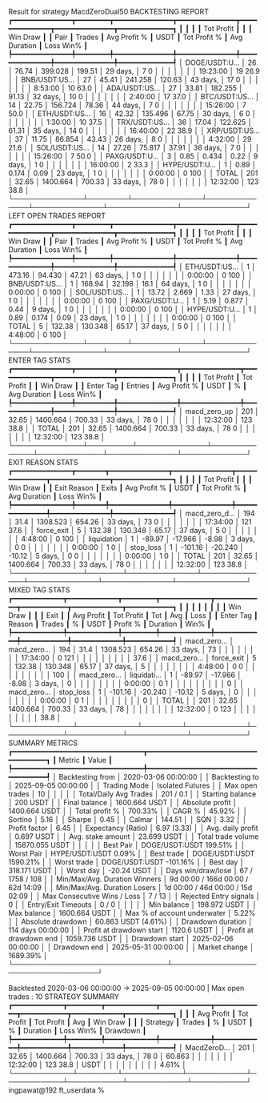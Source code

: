 Result for strategy MacdZeroDual50
                                        BACKTESTING REPORT                                         
┏━━━━━━━━━━━━━━┳━━━━━━━━┳━━━━━━━━━━━━━━┳━━━━━━━━━━━━━━┳━━━━━━━━━━━━━━┳━━━━━━━━━━━━━━┳━━━━━━━━━━━━━┓
┃              ┃        ┃              ┃   Tot Profit ┃              ┃              ┃   Win  Draw ┃
┃         Pair ┃ Trades ┃ Avg Profit % ┃         USDT ┃ Tot Profit % ┃ Avg Duration ┃  Loss  Win% ┃
┡━━━━━━━━━━━━━━╇━━━━━━━━╇━━━━━━━━━━━━━━╇━━━━━━━━━━━━━━╇━━━━━━━━━━━━━━╇━━━━━━━━━━━━━━╇━━━━━━━━━━━━━┩
│ DOGE/USDT:U… │     26 │        76.74 │      399.028 │       199.51 │     29 days, │     7     0 │
│              │        │              │              │              │     19:23:00 │    19  26.9 │
│ BNB/USDT:US… │     27 │        45.41 │      241.258 │       120.63 │     43 days, │    17     0 │
│              │        │              │              │              │      8:53:00 │    10  63.0 │
│ ADA/USDT:US… │     27 │        33.81 │      182.255 │        91.13 │     32 days, │    10     0 │
│              │        │              │              │              │      2:40:00 │    17  37.0 │
│ BTC/USDT:US… │     14 │        22.75 │      156.724 │        78.36 │     44 days, │     7     0 │
│              │        │              │              │              │     15:26:00 │     7  50.0 │
│ ETH/USDT:US… │     16 │        42.32 │      135.496 │        67.75 │     30 days, │     6     0 │
│              │        │              │              │              │      1:30:00 │    10  37.5 │
│ TRX/USDT:US… │     36 │        17.04 │      122.625 │        61.31 │     35 days, │    14     0 │
│              │        │              │              │              │     16:40:00 │    22  38.9 │
│ XRP/USDT:US… │     37 │        11.75 │       86.854 │        43.43 │     26 days, │     8     0 │
│              │        │              │              │              │      4:32:00 │    29  21.6 │
│ SOL/USDT:US… │     14 │        27.26 │       75.817 │        37.91 │     36 days, │     7     0 │
│              │        │              │              │              │     15:26:00 │     7  50.0 │
│ PAXG/USDT:U… │      3 │         0.85 │        0.434 │         0.22 │      9 days, │     1     0 │
│              │        │              │              │              │     16:00:00 │     2  33.3 │
│ HYPE/USDT:U… │      1 │         0.89 │        0.174 │         0.09 │     23 days, │     1     0 │
│              │        │              │              │              │      0:00:00 │     0   100 │
│        TOTAL │    201 │        32.65 │     1400.664 │       700.33 │     33 days, │    78     0 │
│              │        │              │              │              │     12:32:00 │   123  38.8 │
└──────────────┴────────┴──────────────┴──────────────┴──────────────┴──────────────┴─────────────┘
                                      LEFT OPEN TRADES REPORT                                      
┏━━━━━━━━━━━━━━┳━━━━━━━━┳━━━━━━━━━━━━━━┳━━━━━━━━━━━━━━┳━━━━━━━━━━━━━━┳━━━━━━━━━━━━━━┳━━━━━━━━━━━━━┓
┃              ┃        ┃              ┃   Tot Profit ┃              ┃              ┃   Win  Draw ┃
┃         Pair ┃ Trades ┃ Avg Profit % ┃         USDT ┃ Tot Profit % ┃ Avg Duration ┃  Loss  Win% ┃
┡━━━━━━━━━━━━━━╇━━━━━━━━╇━━━━━━━━━━━━━━╇━━━━━━━━━━━━━━╇━━━━━━━━━━━━━━╇━━━━━━━━━━━━━━╇━━━━━━━━━━━━━┩
│ ETH/USDT:US… │      1 │       473.16 │       94.430 │        47.21 │     63 days, │     1     0 │
│              │        │              │              │              │      0:00:00 │     0   100 │
│ BNB/USDT:US… │      1 │       168.94 │       32.198 │         16.1 │     64 days, │     1     0 │
│              │        │              │              │              │      0:00:00 │     0   100 │
│ SOL/USDT:US… │      1 │        13.72 │        2.669 │         1.33 │     27 days, │     1     0 │
│              │        │              │              │              │      0:00:00 │     0   100 │
│ PAXG/USDT:U… │      1 │         5.19 │        0.877 │         0.44 │      9 days, │     1     0 │
│              │        │              │              │              │      0:00:00 │     0   100 │
│ HYPE/USDT:U… │      1 │         0.89 │        0.174 │         0.09 │     23 days, │     1     0 │
│              │        │              │              │              │      0:00:00 │     0   100 │
│        TOTAL │      5 │       132.38 │      130.348 │        65.17 │     37 days, │     5     0 │
│              │        │              │              │              │      4:48:00 │     0   100 │
└──────────────┴────────┴──────────────┴──────────────┴──────────────┴──────────────┴─────────────┘
                                          ENTER TAG STATS                                          
┏━━━━━━━━━━━━━━┳━━━━━━━━━┳━━━━━━━━━━━━━━┳━━━━━━━━━━━━━━┳━━━━━━━━━━━━━┳━━━━━━━━━━━━━━┳━━━━━━━━━━━━━┓
┃              ┃         ┃              ┃   Tot Profit ┃  Tot Profit ┃              ┃   Win  Draw ┃
┃    Enter Tag ┃ Entries ┃ Avg Profit % ┃         USDT ┃           % ┃ Avg Duration ┃  Loss  Win% ┃
┡━━━━━━━━━━━━━━╇━━━━━━━━━╇━━━━━━━━━━━━━━╇━━━━━━━━━━━━━━╇━━━━━━━━━━━━━╇━━━━━━━━━━━━━━╇━━━━━━━━━━━━━┩
│ macd_zero_up │     201 │        32.65 │     1400.664 │      700.33 │     33 days, │    78     0 │
│              │         │              │              │             │     12:32:00 │   123  38.8 │
│        TOTAL │     201 │        32.65 │     1400.664 │      700.33 │     33 days, │    78     0 │
│              │         │              │              │             │     12:32:00 │   123  38.8 │
└──────────────┴─────────┴──────────────┴──────────────┴─────────────┴──────────────┴─────────────┘
                                         EXIT REASON STATS                                         
┏━━━━━━━━━━━━━━┳━━━━━━━┳━━━━━━━━━━━━━━┳━━━━━━━━━━━━━━┳━━━━━━━━━━━━━━┳━━━━━━━━━━━━━━┳━━━━━━━━━━━━━━┓
┃              ┃       ┃              ┃   Tot Profit ┃              ┃              ┃    Win  Draw ┃
┃  Exit Reason ┃ Exits ┃ Avg Profit % ┃         USDT ┃ Tot Profit % ┃ Avg Duration ┃   Loss  Win% ┃
┡━━━━━━━━━━━━━━╇━━━━━━━╇━━━━━━━━━━━━━━╇━━━━━━━━━━━━━━╇━━━━━━━━━━━━━━╇━━━━━━━━━━━━━━╇━━━━━━━━━━━━━━┩
│ macd_zero_d… │   194 │         31.4 │     1308.523 │       654.26 │     33 days, │     73     0 │
│              │       │              │              │              │     17:34:00 │    121  37.6 │
│   force_exit │     5 │       132.38 │      130.348 │        65.17 │     37 days, │      5     0 │
│              │       │              │              │              │      4:48:00 │      0   100 │
│  liquidation │     1 │       -89.97 │      -17.966 │        -8.98 │      3 days, │      0     0 │
│              │       │              │              │              │      0:00:00 │      1     0 │
│    stop_loss │     1 │      -101.16 │      -20.240 │       -10.12 │      5 days, │      0     0 │
│              │       │              │              │              │      0:00:00 │      1     0 │
│        TOTAL │   201 │        32.65 │     1400.664 │       700.33 │     33 days, │     78     0 │
│              │       │              │              │              │     12:32:00 │    123  38.8 │
└──────────────┴───────┴──────────────┴──────────────┴──────────────┴──────────────┴──────────────┘
                                          MIXED TAG STATS                                          
┏━━━━━━━━━━━━┳━━━━━━━━━━━━┳━━━━━━━━┳━━━━━━━━━━━━┳━━━━━━━━━━━━┳━━━━━━━━━━━┳━━━━━━━━━━━━┳━━━━━━━━━━━┓
┃            ┃            ┃        ┃            ┃            ┃           ┃            ┃ Win  Draw ┃
┃            ┃       Exit ┃        ┃ Avg Profit ┃ Tot Profit ┃       Tot ┃        Avg ┃      Loss ┃
┃  Enter Tag ┃     Reason ┃ Trades ┃          % ┃       USDT ┃  Profit % ┃   Duration ┃      Win% ┃
┡━━━━━━━━━━━━╇━━━━━━━━━━━━╇━━━━━━━━╇━━━━━━━━━━━━╇━━━━━━━━━━━━╇━━━━━━━━━━━╇━━━━━━━━━━━━╇━━━━━━━━━━━┩
│ macd_zero… │ macd_zero… │    194 │       31.4 │   1308.523 │    654.26 │   33 days, │        73 │
│            │            │        │            │            │           │   17:34:00 │   0   121 │
│            │            │        │            │            │           │            │      37.6 │
│ macd_zero… │ force_exit │      5 │     132.38 │    130.348 │     65.17 │   37 days, │         5 │
│            │            │        │            │            │           │    4:48:00 │   0     0 │
│            │            │        │            │            │           │            │       100 │
│ macd_zero… │ liquidati… │      1 │     -89.97 │    -17.966 │     -8.98 │    3 days, │         0 │
│            │            │        │            │            │           │    0:00:00 │   0     1 │
│            │            │        │            │            │           │            │         0 │
│ macd_zero… │  stop_loss │      1 │    -101.16 │    -20.240 │    -10.12 │    5 days, │         0 │
│            │            │        │            │            │           │    0:00:00 │   0     1 │
│            │            │        │            │            │           │            │         0 │
│      TOTAL │            │    201 │      32.65 │   1400.664 │    700.33 │   33 days, │        78 │
│            │            │        │            │            │           │   12:32:00 │   0   123 │
│            │            │        │            │            │           │            │      38.8 │
└────────────┴────────────┴────────┴────────────┴────────────┴───────────┴────────────┴───────────┘
                           SUMMARY METRICS                           
┏━━━━━━━━━━━━━━━━━━━━━━━━━━━━━━━┳━━━━━━━━━━━━━━━━━━━━━━━━━━━━━━━━━━━┓
┃ Metric                        ┃ Value                             ┃
┡━━━━━━━━━━━━━━━━━━━━━━━━━━━━━━━╇━━━━━━━━━━━━━━━━━━━━━━━━━━━━━━━━━━━┩
│ Backtesting from              │ 2020-03-06 00:00:00               │
│ Backtesting to                │ 2025-09-05 00:00:00               │
│ Trading Mode                  │ Isolated Futures                  │
│ Max open trades               │ 10                                │
│                               │                                   │
│ Total/Daily Avg Trades        │ 201 / 0.1                         │
│ Starting balance              │ 200 USDT                          │
│ Final balance                 │ 1600.664 USDT                     │
│ Absolute profit               │ 1400.664 USDT                     │
│ Total profit %                │ 700.33%                           │
│ CAGR %                        │ 45.92%                            │
│ Sortino                       │ 5.16                              │
│ Sharpe                        │ 0.45                              │
│ Calmar                        │ 144.51                            │
│ SQN                           │ 3.32                              │
│ Profit factor                 │ 6.45                              │
│ Expectancy (Ratio)            │ 6.97 (3.33)                       │
│ Avg. daily profit             │ 0.697 USDT                        │
│ Avg. stake amount             │ 23.699 USDT                       │
│ Total trade volume            │ 15870.055 USDT                    │
│                               │                                   │
│ Best Pair                     │ DOGE/USDT:USDT 199.51%            │
│ Worst Pair                    │ HYPE/USDT:USDT 0.09%              │
│ Best trade                    │ DOGE/USDT:USDT 1590.21%           │
│ Worst trade                   │ DOGE/USDT:USDT -101.16%           │
│ Best day                      │ 318.171 USDT                      │
│ Worst day                     │ -20.24 USDT                       │
│ Days win/draw/lose            │ 67 / 1758 / 108                   │
│ Min/Max/Avg. Duration Winners │ 9d 00:00 / 166d 00:00 / 62d 14:09 │
│ Min/Max/Avg. Duration Losers  │ 1d 00:00 / 46d 00:00 / 15d 02:09  │
│ Max Consecutive Wins / Loss   │ 7 / 13                            │
│ Rejected Entry signals        │ 0                                 │
│ Entry/Exit Timeouts           │ 0 / 0                             │
│                               │                                   │
│ Min balance                   │ 198.972 USDT                      │
│ Max balance                   │ 1600.664 USDT                     │
│ Max % of account underwater   │ 5.22%                             │
│ Absolute drawdown             │ 60.863 USDT (4.61%)               │
│ Drawdown duration             │ 114 days 00:00:00                 │
│ Profit at drawdown start      │ 1120.6 USDT                       │
│ Profit at drawdown end        │ 1059.736 USDT                     │
│ Drawdown start                │ 2025-02-06 00:00:00               │
│ Drawdown end                  │ 2025-05-31 00:00:00               │
│ Market change                 │ 1689.39%                          │
└───────────────────────────────┴───────────────────────────────────┘

Backtested 2020-03-06 00:00:00 -> 2025-09-05 00:00:00 | Max open trades : 10
                                         STRATEGY SUMMARY                                          
┏━━━━━━━━━━━━┳━━━━━━━━┳━━━━━━━━━━━━┳━━━━━━━━━━━━┳━━━━━━━━━━━━┳━━━━━━━━━━━┳━━━━━━━━━━━━┳━━━━━━━━━━━┓
┃            ┃        ┃ Avg Profit ┃ Tot Profit ┃ Tot Profit ┃       Avg ┃  Win  Draw ┃           ┃
┃   Strategy ┃ Trades ┃          % ┃       USDT ┃          % ┃  Duration ┃ Loss  Win% ┃  Drawdown ┃
┡━━━━━━━━━━━━╇━━━━━━━━╇━━━━━━━━━━━━╇━━━━━━━━━━━━╇━━━━━━━━━━━━╇━━━━━━━━━━━╇━━━━━━━━━━━━╇━━━━━━━━━━━┩
│ MacdZeroD… │    201 │      32.65 │   1400.664 │     700.33 │  33 days, │   78     0 │    60.863 │
│            │        │            │            │            │  12:32:00 │  123  38.8 │      USDT │
│            │        │            │            │            │           │            │     4.61% │
└────────────┴────────┴────────────┴────────────┴────────────┴───────────┴────────────┴───────────┘
ingpawat@192 ft_userdata % 